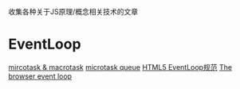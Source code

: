 收集各种关于JS原理/概念相关技术的文章

# EventLoop

  [mircotask & macrotask](https://blog.bitsrc.io/microtask-and-macrotask-a-hands-on-approach-5d77050e2168)
  [microtask queue](https://jakearchibald.com/2015/tasks-microtasks-queues-and-schedules/)
  [HTML5 EventLoop规范](https://www.w3.org/TR/2016/CR-html51-20160621/webappapis.html#event-loops)
  [The browser event loop](https://exploringjs.com/es6/ch_async.html#sec_browser-event-loop)
